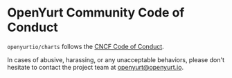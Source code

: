 # OpenYurt Community Code of Conduct

`openyurtio/charts` follows the [CNCF Code of Conduct](https://github.com/cncf/foundation/blob/master/code-of-conduct.md).

In cases of abusive, harassing, or any unacceptable behaviors, please don't hesitate to contact the project team at openyurt@openyurt.io.